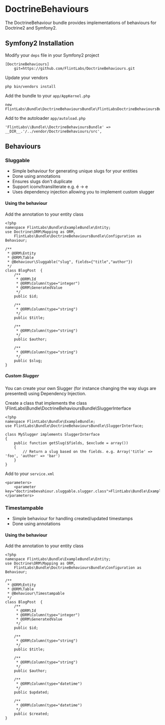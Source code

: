 # DoctrineBehaviours
The DoctrineBehaviour bundle provides implementations of behaviours for Doctrine2 and Symfony2.

## Symfony2 Installation

Modify your ``deps`` file in your Symfony2 project

    [DoctrineBehaviours]
        git=https://github.com/FlintLabs/DoctrineBehaviours.git

Update your vendors

    php bin/vendors install

Add the bundle to your ``app/AppKernel.php``

    new FlintLabs\Bundle\DoctrineBehavioursBundle\FlintLabsDoctrineBehavioursBundle(),

Add to the autoloader ``app/autoload.php``

    'FlintLabs\\Bundle\\DoctrineBehavioursBundle' => __DIR__.'/../vendor/DoctrineBehaviours/src',


## Behaviours

### Sluggable
* Simple behaviour for generating unique slugs for your entities
* Done using annotations
* Ensures slugs don't duplicate
* Support iconv/transliterate e.g. é -> e
* Uses dependency injection allowing you to implement custom slugger

#### Using the behaviour

Add the annotation to your entity class

    <?php
    namespace FlintLabs\Bundle\ExampleBundle\Entity;
    use Doctrine\ORM\Mapping as ORM,
        FlintLabs\Bundle\DoctrineBehavioursBundle\Configuration as Behaviour;

    /**
     * @ORM\Entity
     * @ORM\Table
     * @Behaviour\Sluggable("slug", fields={"title","author"})
     */
    class BlogPost  {
        /**
         * @ORM\Id
         * @ORM\Column(type="integer")
         * @ORM\GeneratedValue
         */
        public $id;

        /**
         * @ORM\Column(type="string")
         */
        public $title;

        /**
         * @ORM\Column(type="string")
         */
        public $author;

        /**
         * @ORM\Column(type="string")
         */
        public $slug;
    }

##### Custom Slugger

You can create your own Slugger (for instance changing the way slugs are presented) using Dependency Injection.

Create a class that implements the class \FlintLabs\Bundle\DoctrineBehavioursBundle\SluggerInterface

    <?php
    namespace FlintLabs\Bundle\ExampleBundle;
    use FlintLabs\Bundle\DoctrineBehavioursBundle\SluggerInterface;

    class MySlugger implements SluggerInterface
    {
        public function getSlug($fields, $exclude = array())
        {
            // Return a slug based on the fields. e.g. Array('title' => 'foo', 'author' => 'bar')
        }
    }

Add to your ``service.xml``

    <parameters>
        <parameter key="doctrinebevahiour.sluggable.slugger.class">FlintLabs\Bundle\ExampleBundle\MySlugger</parameter>
    </parameters>

### Timestampable
* Simple behaviour for handling created/updated timestamps
* Done using annotations

#### Using the behaviour

Add the annotation to your entity class

    <?php
    namespace FlintLabs\Bundle\ExampleBundle\Entity;
    use Doctrine\ORM\Mapping as ORM,
        FlintLabs\Bundle\DoctrineBehavioursBundle\Configuration as Behaviour;

    /**
     * @ORM\Entity
     * @ORM\Table
     * @Behaviour\Timestampable
     */
    class BlogPost  {
        /**
         * @ORM\Id
         * @ORM\Column(type="integer")
         * @ORM\GeneratedValue
         */
        public $id;

        /**
         * @ORM\Column(type="string")
         */
        public $title;

        /**
         * @ORM\Column(type="string")
         */
        public $author;

        /**
         * @ORM\Column(type="datetime")
         */
        public $updated;

        /**
         * @ORM\Column(type="datetime")
         */
        public $created;
    }